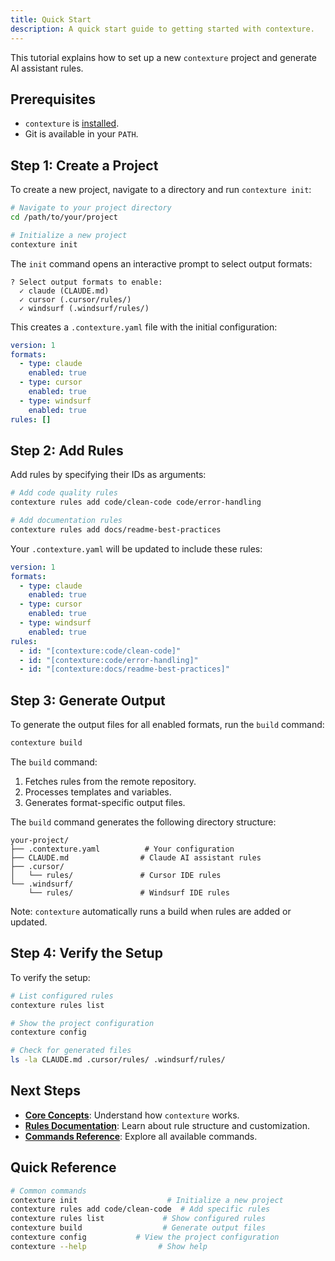 ```yaml
---
title: Quick Start
description: A quick start guide to getting started with contexture.
---
```

This tutorial explains how to set up a new `contexture` project and generate AI assistant rules.

## Prerequisites

- `contexture` is [installed](./installation).
- Git is available in your `PATH`.

## Step 1: Create a Project

To create a new project, navigate to a directory and run `contexture init`:

```bash
# Navigate to your project directory
cd /path/to/your/project

# Initialize a new project
contexture init
```

The `init` command opens an interactive prompt to select output formats:

```
? Select output formats to enable:
  ✓ claude (CLAUDE.md)
  ✓ cursor (.cursor/rules/)
  ✓ windsurf (.windsurf/rules/)
```

This creates a `.contexture.yaml` file with the initial configuration:

```yaml
version: 1
formats:
  - type: claude
    enabled: true
  - type: cursor
    enabled: true
  - type: windsurf
    enabled: true
rules: []
```

## Step 2: Add Rules

Add rules by specifying their IDs as arguments:

```bash
# Add code quality rules
contexture rules add code/clean-code code/error-handling

# Add documentation rules  
contexture rules add docs/readme-best-practices
```

Your `.contexture.yaml` will be updated to include these rules:

```yaml
version: 1
formats:
  - type: claude
    enabled: true
  - type: cursor 
    enabled: true
  - type: windsurf
    enabled: true
rules:
  - id: "[contexture:code/clean-code]"
  - id: "[contexture:code/error-handling]"
  - id: "[contexture:docs/readme-best-practices]"
```

## Step 3: Generate Output

To generate the output files for all enabled formats, run the `build` command:

```bash
contexture build
```

The `build` command:
1.  Fetches rules from the remote repository.
2.  Processes templates and variables.
3.  Generates format-specific output files.

The `build` command generates the following directory structure:

```
your-project/
├── .contexture.yaml          # Your configuration
├── CLAUDE.md                # Claude AI assistant rules
├── .cursor/
│   └── rules/               # Cursor IDE rules
└── .windsurf/
    └── rules/               # Windsurf IDE rules
```

Note: `contexture` automatically runs a build when rules are added or updated.

## Step 4: Verify the Setup

To verify the setup:

```bash
# List configured rules
contexture rules list

# Show the project configuration
contexture config

# Check for generated files
ls -la CLAUDE.md .cursor/rules/ .windsurf/rules/
```

## Next Steps

- **[Core Concepts](../core-concepts/overview)**: Understand how `contexture` works.
- **[Rules Documentation](../reference/rules/rule-references)**: Learn about rule structure and customization.
- **[Commands Reference](../reference/commands/init)**: Explore all available commands.

## Quick Reference

```bash
# Common commands
contexture init                    # Initialize a new project
contexture rules add code/clean-code  # Add specific rules
contexture rules list             # Show configured rules
contexture build                  # Generate output files
contexture config           # View the project configuration
contexture --help                # Show help
```
